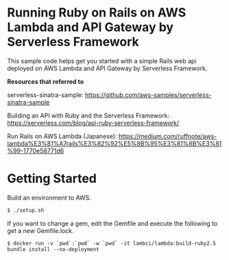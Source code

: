 # Running Ruby on Rails on AWS Lambda and API Gateway by Serverless Framework

This sample code helps get you started with a simple Rails web api deployed on AWS Lambda and API Gateway by Serverless Framework.

__Resources that referred to__

serverless-sinatra-sample: https://github.com/aws-samples/serverless-sinatra-sample

Building an API with Ruby and the Serverless Framework: https://serverless.com/blog/api-ruby-serverless-framework/

Run Rails on AWS Lambda (Japanese): https://medium.com/ruffnote/aws-lambda%E3%81%A7rails%E3%82%92%E5%8B%95%E3%81%8B%E3%81%99-1770e58771d6

# Getting Started

Build an environment to AWS.

```bash
$ ./setup.sh
```

If you want to change a gem, edit the Gemfile and execute the following to get a new Gemfile.lock.

```
$ docker run -v `pwd`:`pwd` -w `pwd` -it lambci/lambda:build-ruby2.5 bundle install --no-deployment
```
